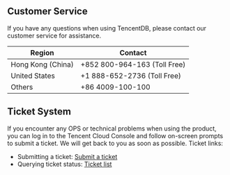 ## Customer Service
If you have any questions when using TencentDB, please contact our customer service for assistance.

| Region | Contact |
|---------|---------|
|Hong Kong (China) | +852 800-964-163 (Toll Free) |
|United States  | +1 888-652-2736 (Toll Free) |
|Others | +86 4009-100-100 |
## Ticket System
If you encounter any OPS or technical problems when using the product, you can log in to the Tencent Cloud Console and follow on-screen prompts to submit a ticket. We will get back to you as soon as possible.
Ticket links:
- Submitting a ticket: [Submit a ticket](https://console.cloud.tencent.com/workorder/category)
- Querying ticket status: [Ticket list](https://console.cloud.tencent.com/workorder)